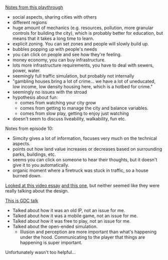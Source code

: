 [Notes from this playthrough](https://www.youtube.com/watch?v=eFZfx_mCZoo&list=PLYqfXQ-ztmZKiV9Ro0FNMe-GYD_U3-tiG)

 - social aspects, sharing cities with others
 - different regions
 - huge amount of mechanics (e.g. resources, pollution, more granular controls for building the city), which is probably better for education, but means that it takes a long time to learn.
 - explicit zoning. You can set zones and people will slowly build up.
 - bubbles popping up with people's needs
 - you can click on people and see how they're feeling.
 - money economy, you can buy infrastructure.
 - lots more infrastructure requirements, you have to deal with sewers, power, water.
 - seemingly full traffic simulation, but probably not internally
 - "gambling houses bring a lot of crime... we have a lot of uneducated, low income, low density housing here, which is a hotbed for crime."
 - seemingly no issues with the stroad
 - hypothesis about fun:
   - comes from watching your city grow
   - comes from getting to manage the city and balance variables.
   - comes from slow play, getting to enjoy just watching
 - doesn't seem to discuss liveability, walkability, fun etc.

Notes from episode 10:

 - Simcity gives a lot of information, focuses very much on the technical aspects.
 - points out how land value increases or decreases based on surrounding parks, buildings, etc.
 - seems you can click on someone to hear their thoughts, but it doesn't give it to you automatically.
 - organic moment where a firetruck was stuck in traffic, so a house burned down.

[Looked at this video essay](https://www.youtube.com/watch?v=O42kxeilMaQ) [and this one](https://www.youtube.com/watch?v=46nD0ilK4Qo), but neither seemed like they were really talking about the design.

[This is GDC talk](https://www.youtube.com/watch?v=H97yxaa08SA)

 - Talked about how it was an old IP, not an issue for me.
 - Talked about how it was a mobile game, not an issue for me.
 - Talked about how it was free to play, not an issue for me.
 - Talked about the open-ended simulation.
   - Illusion and perception are more important than what's happening under the hood. Communicating to the player that things are happening is super important.

Unfortunately wasn't too helpful...
